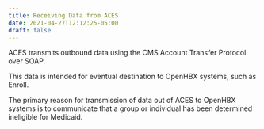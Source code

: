 ```yaml
---
title: Receiving Data from ACES
date: 2021-04-27T12:12:25-05:00
draft: false
---
```


ACES transmits outbound data using the CMS Account Transfer Protocol over SOAP.

This data is intended for eventual destination to OpenHBX systems, such as Enroll.

The primary reason for transmission of data out of ACES to OpenHBX systems is to communicate that a group or individual has been determined ineligible for Medicaid.
